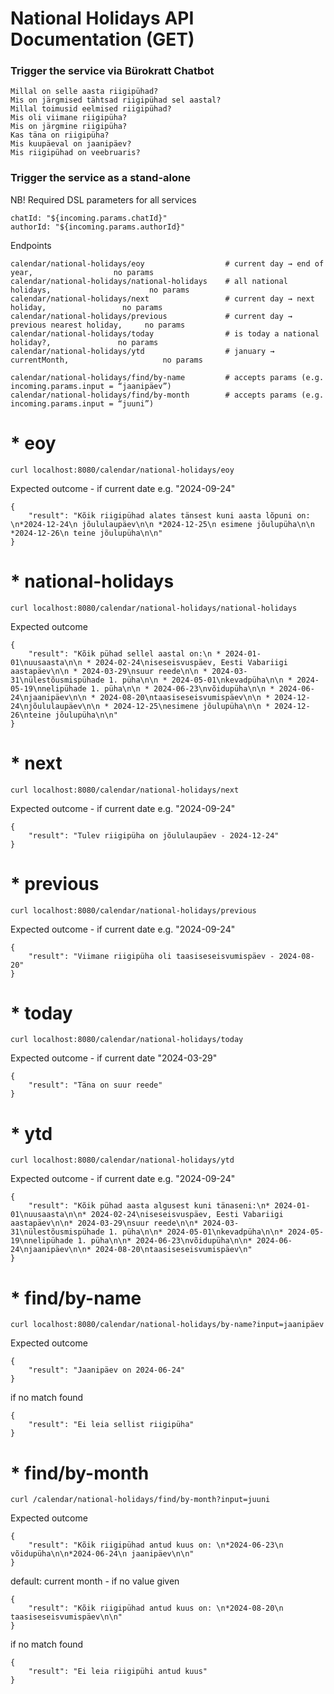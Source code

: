 # National Holidays API Documentation (GET)
### Trigger the service via Bürokratt Chatbot
```
Millal on selle aasta riigipühad?
Mis on järgmised tähtsad riigipühad sel aastal?
Millal toimusid eelmised riigipühad?
Mis oli viimane riigipüha?
Mis on järgmine riigipüha?
Kas täna on riigipüha?
Mis kuupäeval on jaanipäev?
Mis riigipühad on veebruaris?
```
### Trigger the service as a stand-alone
NB! Required DSL parameters for all services
```
chatId: "${incoming.params.chatId}"
authorId: "${incoming.params.authorId}"
```

Endpoints
```
calendar/national-holidays/eoy			        # current day → end of year,                  no params
calendar/national-holidays/national-holidays	# all national holidays,                      no params
calendar/national-holidays/next			        # current day → next holiday,                 no params
calendar/national-holidays/previous			    # current day → previous nearest holiday,     no params
calendar/national-holidays/today			    # is today a national holiday?,               no params
calendar/national-holidays/ytd			        # january → currentMonth,                     no params

calendar/national-holidays/find/by-name		    # accepts params (e.g. incoming.params.input = “jaanipäev”)
calendar/national-holidays/find/by-month		# accepts params (e.g. incoming.params.input = “juuni”)
```

# * eoy
```
curl localhost:8080/calendar/national-holidays/eoy
```
Expected outcome - if current date e.g. "2024-09-24"
```
{
    "result": "Kõik riigipühad alates tänsest kuni aasta lõpuni on: \n*2024-12-24\n jõululaupäev\n\n *2024-12-25\n esimene jõulupüha\n\n *2024-12-26\n teine jõulupüha\n\n"
}
```

# * national-holidays
```
curl localhost:8080/calendar/national-holidays/national-holidays
```
Expected outcome
```
{
    "result": "Kõik pühad sellel aastal on:\n * 2024-01-01\nuusaasta\n\n * 2024-02-24\niseseisvuspäev, Eesti Vabariigi aastapäev\n\n * 2024-03-29\nsuur reede\n\n * 2024-03-31\nülestõusmispühade 1. püha\n\n * 2024-05-01\nkevadpüha\n\n * 2024-05-19\nnelipühade 1. püha\n\n * 2024-06-23\nvõidupüha\n\n * 2024-06-24\njaanipäev\n\n * 2024-08-20\ntaasiseseisvumispäev\n\n * 2024-12-24\njõululaupäev\n\n * 2024-12-25\nesimene jõulupüha\n\n * 2024-12-26\nteine jõulupüha\n\n"
}
```

# * next
```
curl localhost:8080/calendar/national-holidays/next
```
Expected outcome - if current date e.g. "2024-09-24"
```
{
    "result": "Tulev riigipüha on jõululaupäev - 2024-12-24"
}
```

# * previous
```
curl localhost:8080/calendar/national-holidays/previous
```
Expected outcome - if current date e.g. "2024-09-24"
```
{
    "result": "Viimane riigipüha oli taasiseseisvumispäev - 2024-08-20"
}
```

# * today
```
curl localhost:8080/calendar/national-holidays/today
```

Expected outcome - if current date "2024-03-29"
```
{
    "result": "Täna on suur reede"
}
```

# * ytd
```
curl localhost:8080/calendar/national-holidays/ytd
```

Expected outcome - if current date e.g. "2024-09-24"
```
{
    "result": "Kõik pühad aasta algusest kuni tänaseni:\n* 2024-01-01\nuusaasta\n\n* 2024-02-24\niseseisvuspäev, Eesti Vabariigi aastapäev\n\n* 2024-03-29\nsuur reede\n\n* 2024-03-31\nülestõusmispühade 1. püha\n\n* 2024-05-01\nkevadpüha\n\n* 2024-05-19\nnelipühade 1. püha\n\n* 2024-06-23\nvõidupüha\n\n* 2024-06-24\njaanipäev\n\n* 2024-08-20\ntaasiseseisvumispäev\n"
}
```

# * find/by-name
```
curl localhost:8080/calendar/national-holidays/by-name?input=jaanipäev
```

Expected outcome
```
{
    "result": "Jaanipäev on 2024-06-24"
}
```

if no match found
```
{
    "result": "Ei leia sellist riigipüha"
}
```

# * find/by-month
```
curl /calendar/national-holidays/find/by-month?input=juuni
```

Expected outcome
```
{
    "result": "Kõik riigipühad antud kuus on: \n*2024-06-23\n võidupüha\n\n*2024-06-24\n jaanipäev\n\n"
}
```

default: current month - if no value given
```
{
    "result": "Kõik riigipühad antud kuus on: \n*2024-08-20\n taasiseseisvumispäev\n\n"
}
```

if no match found
```
{
    "result": "Ei leia riigipühi antud kuus"
}
```
